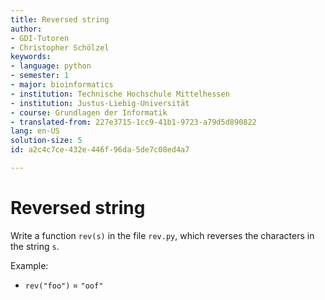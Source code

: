 ```yaml
---
title: Reversed string
author:
- GDI-Tutoren
- Christopher Schölzel
keywords:
- language: python
- semester: 1
- major: bioinformatics
- institution: Technische Hochschule Mittelhessen
- institution: Justus-Liebig-Universität
- course: Grundlagen der Informatik
- translated-from: 227e3715-1cc9-41b1-9723-a79d5d890822
lang: en-US
solution-size: 5
id: a2c4c7ce-432e-446f-96da-5de7c08ed4a7

---
```

# Reversed string

Write a function `rev(s)` in the file `rev.py`, which reverses the characters in the string `s`.

Example:

* `rev("foo")` = `"oof"`
